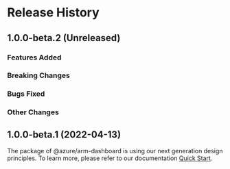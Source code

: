 # Release History

## 1.0.0-beta.2 (Unreleased)

### Features Added

### Breaking Changes

### Bugs Fixed

### Other Changes

## 1.0.0-beta.1 (2022-04-13)

The package of @azure/arm-dashboard is using our next generation design principles. To learn more, please refer to our documentation [Quick Start](https://aka.ms/js-track2-quickstart).
